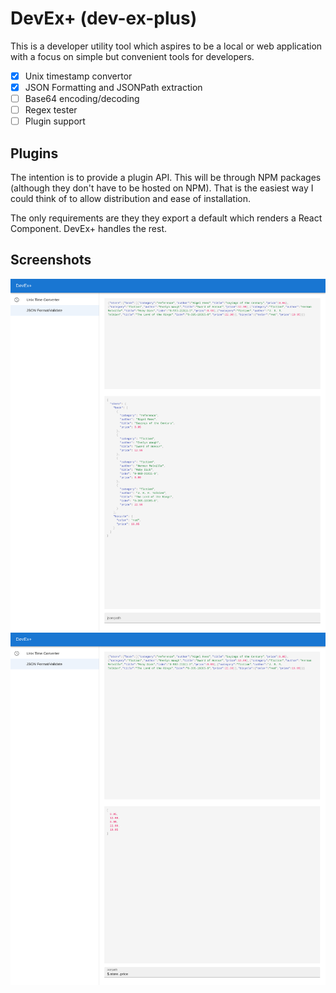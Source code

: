 # DevEx+ (dev-ex-plus)

This is a developer utility tool which aspires to be a local or web application with a focus on simple but convenient tools for developers.

- [X] Unix timestamp convertor
- [X] JSON Formatting and JSONPath extraction
- [ ] Base64 encoding/decoding
- [ ] Regex tester
- [ ] Plugin support

## Plugins

The intention is to provide a plugin API. This will be through NPM packages (although they don't have to be hosted on NPM).
That is the easiest way I could think of to allow distribution and ease of installation.

The only requirements are they they export a default which renders a React Component. DevEx+ handles the rest.

## Screenshots

![](readme_assets/json-format.png)
![](readme_assets/json-jsonpath.png)
